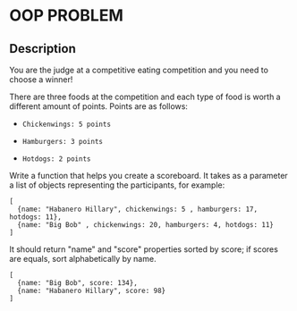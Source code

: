 
# OOP PROBLEM

## Description

You are the judge at a competitive eating competition and you need to choose a winner!

There are three foods at the competition and each type of food is worth a different amount of points. Points are as follows:

- `Chickenwings: 5 points`

- `Hamburgers: 3 points`

- `Hotdogs: 2 points`

 

Write a function that helps you create a scoreboard. It takes as a parameter a list of objects representing the participants, for example:

```
[
  {name: "Habanero Hillary", chickenwings: 5 , hamburgers: 17, hotdogs: 11},
  {name: "Big Bob" , chickenwings: 20, hamburgers: 4, hotdogs: 11}
]
```

It should return "name" and "score" properties sorted by score; if scores are equals, sort alphabetically by name.

```
[
  {name: "Big Bob", score: 134},
  {name: "Habanero Hillary", score: 98}
]
```